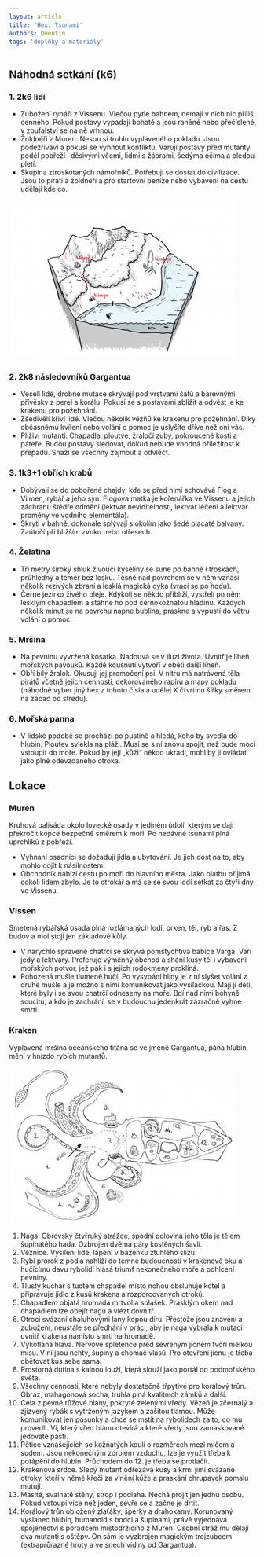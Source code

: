 ```yaml
---
layout: article
title: 'Hex: Tsunami'
authors: Quentin
tags: 'doplňky a materiály'
---
```


## Náhodná setkání (k6)

### 1. 2k6 lidí

- Zubožení rybáři z Vissenu. Vlečou pytle bahnem, nemají v nich nic příliš cenného. Pokud postavy vypadají bohatě a jsou raněné nebo přečíslené, v zoufalství se na ně vrhnou.
- Žoldnéři z Muren. Nesou si truhlu vyplaveného pokladu. Jsou podezřívaví a pokusí se vyhnout konfliktu. Varují postavy před mutanty podél pobřeží –děsivými věcmi, lidmi s žábrami, šedýma očima a bledou pletí.
- Skupina ztroskotaných námořníků. Potřebují se dostat do civilizace. Jsou to piráti a žoldnéři a pro startovní peníze nebo vybavení na cestu udělají kde co.

![](hex-quentin-opt.jpg)

### 2. 2k8 následovníků Gargantua

- Veselí lidé, drobné mutace skrývají pod vrstvami šatů a barevnými přívěsky z perel a korálu. Pokusí se s postavami sblížit a odvést je ke krakenu pro požehnání.
- Zšedivělí křiví lidé. Vlečou několik vězňů ke krakenu pro požehnání. Díky občasnému kvílení nebo volání o pomoc je uslyšíte dříve než oni vás.
- Plíživí mutanti. Chapadla, ploutve, žraločí zuby, pokroucené kosti a páteře. Budou postavy sledovat, dokud nebude vhodná příležitost k přepadu. Snaží se všechny zajmout a odvléct.

### 3. 1k3+1 obřích krabů

- Dobývají se do pobořené chajdy, kde se před nimi schovává Flog a Vilmen, rybář a jeho syn. Flogova matka je kořenářka ve Vissenu a jejich záchranu štědře odmění (lektvar neviditelnosti, lektvar léčení a lektvar proměny ve vodního elementála).
- Skryti v bahně, dokonale splývají s okolím jako šedé placaté balvany. Zaútočí při bližším zvuku nebo otřesech.

### 4. Želatina

- Tři metry široký shluk živoucí kyseliny se sune po bahně i troskách, průhledný a téměř bez lesku. Těsně nad povrchem se v něm vznáší několik rezivých zbraní a lesklá magická dýka (vrací se po hodu).
- Černé jezírko živého oleje. Kdykoli se někdo přiblíží, vystřelí po něm lesklým chapadlem a stáhne ho pod černokožnatou hladinu. Každých několik minut se na povrchu napne bublina, praskne a vypustí do větru volání o pomoc.

### 5. Mršina

- Na pevninu vyvržená kosatka. Nadouvá se v iluzi života. Uvnitř je líheň mořských pavouků. Každé kousnutí vytvoří v oběti další líheň.
- Obří bílý žralok. Okusují jej promočení psi. V nitru má natrávená těla pirátů včetně jejich cenností, dekorovaného rapíru a mapy pokladu (náhodně vyber jiný hex z tohoto čísla a udělej X čtvrtinu šířky směrem na západ od středu).

### 6. Mořská panna

- V lidské podobě se prochází po pustině a hledá, koho by svedla do hlubin. Ploutev svlékla na pláži. Musí se s ní znovu spojit, než bude moci vstoupit do moře. Pokud by její „kůži“ někdo ukradl, mohl by ji ovládat jako plně odevzdaného otroka.

## Lokace

### Muren

Kruhová palisáda okolo lovecké osady v jediném údolí, kterým se dají překročit kopce bezpečně směrem k moři. Po nedávné tsunami plná uprchlíků z pobřeží.

- Vyhnaní osadníci se dožadují jídla a ubytování. Je jich dost na to, aby mohlo dojít k násilnostem.
- Obchodník nabízí cestu po moři do hlavního města. Jako platbu přijímá cokoli lidem zbylo. Je to otrokář a má se se svou lodí setkat za čtyři dny ve Vissenu.

### Vissen

Smetená rybářská osada plná rozlámaných lodí, prken, těl, ryb a řas. Z budov a mol stojí jen základové kůly.

- V narychlo spravené chatrči se skrývá pomstychtivá babice Varga. Vaří jedy a lektvary. Preferuje výměnný obchod a shání kusy těl i vybavení mořských potvor, jež pak i s jejich rodokmeny proklíná.
- Pohozená mušle tlumeně hučí. Po vysypání hlíny je z ní slyšet volání z druhé mušle a je možno s nimi komunikovat jako vysílačkou. Mají ji děti, které byly i se svou chatrčí odneseny na moře. Bdí nad nimi bohyně soucitu, a kdo je zachrání, se v budoucnu jedenkrát zázračně vyhne smrti.

### Kraken

Vyplavená mršina oceánského titána se ve jméně Gargantua, pána hlubin, mění v hnízdo rybích mutantů.

![](kraken-opt.jpg)

1. Naga. Obrovský čtyřruký strážce, spodní polovina jeho těla je tělem šupinatého ha­da. Ozbrojen dvěma páry kostěných šavlí.
1. Věznice. Vysílení lidé, lapeni v bazénku ztuhlého slizu.
1. Rybí prorok z podia nahlíží do temné budoucnosti v krakenově oku a hučícímu davu rybolidí hlásá triumf nekonečného moře a pohlcení pevniny.
1. Tlustý kuchař s tuctem chapadel místo nohou obsluhuje kotel a připravuje jídlo z kusů krakena a rozporcovaných otroků.
1. Chapadlem objatá hromada mrtvol a splašek. Prasklým okem nad chapadlem lze obejít nagu a vlézt dovnitř.
1. Otroci svázaní chaluhovými lany kopou díru. Přestože jsou znavení a zubožení, neustále se předhání v práci, aby je naga vybrala k mutaci uvnitř krakena namísto smrti na hromadě.
1. Vykotlaná hlava. Nervové spletence před sevřeným jícnem tvoří mělkou mísu. V ní jsou nehty, šupiny a chomáč vlasů. Pro otevření jícnu je třeba obětovat kus sebe sama.
1. Prostorná dutina s kalnou louží, která slouží jako portál do podmořského světa.
1. Všechny cennosti, které nebyly dostatečně třpytivé pro korálový trůn. Obraz, mahagonová socha, truhla plná kvalitních zámků a další.
1. Cela z pevné růžové blány, pokryté zelenými vředy. Vězeň je zčernalý a zjizvený rybák s vytrženým jazykem a zašitou tlamou. Může komunikovat jen posunky a chce se mstít na rybolidech za to, co mu provedli. Ví, který vřed blánu otevírá a které vředy jsou zamaskované jedovaté pasti.
1. Pětice vznášejících se kožnatých koulí o rozměrech mezi míčem a sudem. Jsou nekonečným zdrojem vzduchu, lze je využít třeba k potápění do hlubin. Průchodem do 12. je třeba se protlačit.
1. Krakenova srdce. Slepý mutant odřezává kusy a krmí jimi svázané otroky, kteří v němé křeči za vlnění kůže a praskání chrupavek pomalu mutují.
1. Masité, svalnaté stěny, strop i podlaha. Nechá projít jen jednu osobu. Pokud vstoupí více než jeden, sevře se a začne je drtit.
1. Korálový trůn obložený zlaťáky, šperky a drahokamy. Korunovaný vyslanec hlubin, humanoid s bodci a šupinami, právě vyjednává spojenectví s poradcem místodržícího z Muren. Osobní stráž mu dělají dva mutanti s oštěpy. On sám je vyzbrojen magickým trojzubcem (extraprůrazné hroty a ve snech vidiny od Gargantua).
